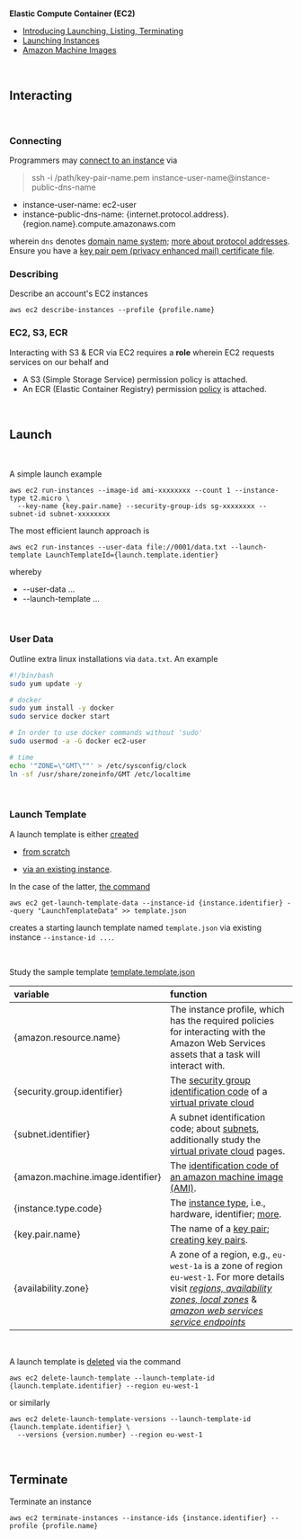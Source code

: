<br>

**Elastic Compute Container (EC2)**

* [Introducing Launching, Listing, Terminating](https://docs.aws.amazon.com/cli/latest/userguide/cli-services-ec2-instances.html)
* [Launching Instances](https://awscli.amazonaws.com/v2/documentation/api/latest/reference/ec2/run-instances.html)
* [Amazon Machine Images](https://docs.aws.amazon.com/AWSEC2/latest/UserGuide/finding-an-ami.html)

<br>

## Interacting

<br>

### Connecting

<span style="margin-bottom:5px; margin-top:1px; color:#ffffff"></span>

Programmers may [connect to an instance](https://docs.aws.amazon.com/AWSEC2/latest/UserGuide/connect-linux-inst-ssh.html) via

> ssh -i /path/key-pair-name.pem instance-user-name@instance-public-dns-name


* instance-user-name: ec2-user
* instance-public-dns-name: {internet.protocol.address}.{region.name}.compute.amazonaws.com

wherein `dns` denotes [domain name system](https://docs.aws.amazon.com/vpc/latest/userguide/vpc-dns.html); [more about protocol addresses](https://docs.aws.amazon.com/vpc/latest/userguide/vpc-ip-addressing.html).  Ensure you have a [key pair pem (privacy enhanced mail) certificate file](https://docs.aws.amazon.com/AWSEC2/latest/UserGuide/ec2-key-pairs.html).



### Describing

Describe an account's EC2 instances

```shell
aws ec2 describe-instances --profile {profile.name}
```



### EC2, S3, ECR

Interacting with S3 & ECR via EC2 requires a **role** wherein EC2 requests services on our behalf and

* A S3 (Simple Storage Service) permission policy is attached.
* An ECR (Elastic Container Registry) permission [policy](https://docs.aws.amazon.com/AmazonECR/latest/userguide/security-iam-awsmanpol.html) is attached.

<br>

## Launch

<br>

A simple launch example

```shell
aws ec2 run-instances --image-id ami-xxxxxxxx --count 1 --instance-type t2.micro \
  --key-name {key.pair.name} --security-group-ids sg-xxxxxxxx --subnet-id subnet-xxxxxxxx
```

The most efficient launch approach is

```shell
aws ec2 run-instances --user-data file://0001/data.txt --launch-template LaunchTemplateId={launch.template.identier}
```

whereby

* --user-data ...
* --launch-template ...

<br>

### User Data

Outline extra linux installations via `data.txt`.  An example 

```bash
#!/bin/bash
sudo yum update -y

# docker
sudo yum install -y docker
sudo service docker start

# In order to use docker commands without 'sudo'
sudo usermod -a -G docker ec2-user

# time
echo '"ZONE=\"GMT\""' > /etc/sysconfig/clock
ln -sf /usr/share/zoneinfo/GMT /etc/localtime
```

<br>

### Launch Template

A launch template is either [created](https://docs.aws.amazon.com/AWSEC2/latest/UserGuide/create-launch-template.html)

* [from scratch](https://docs.aws.amazon.com/AWSEC2/latest/UserGuide/create-launch-template.html#create-launch-template-define-parameters)

* [via an existing instance](https://docs.aws.amazon.com/AWSEC2/latest/UserGuide/create-launch-template.html#create-launch-template-from-instance).  

In the case of the latter, [the command](https://docs.aws.amazon.com/cli/latest/reference/ec2/get-launch-template-data.html)

```shell
aws ec2 get-launch-template-data --instance-id {instance.identifier} --query "LaunchTemplateData" >> template.json
```

creates a starting launch template named `template.json` via existing instance `--instance-id ...`.  


<br>

Study the sample template [template.template.json](/src/ec2/0001/template.template.json)

|variable|function|
|:---|:---|
|{amazon.resource.name}|The instance profile, which has the required policies for interacting with the Amazon Web Services assets that a task will interact with.|
|{security.group.identifier}|The [security group identification code](https://docs.aws.amazon.com/vpc/latest/userguide/vpc-security-groups.html) of a [virtual private cloud](https://docs.aws.amazon.com/vpc/latest/userguide/what-is-amazon-vpc.html)|
|{subnet.identifier}|A subnet identification code; about [subnets](https://docs.aws.amazon.com/vpc/latest/userguide/configure-subnets.html), additionally study the [virtual private cloud](https://docs.aws.amazon.com/vpc/latest/userguide/what-is-amazon-vpc.html) pages.|
|{amazon.machine.image.identifier}|The [identification code of an amazon machine image (AMI)](https://docs.aws.amazon.com/AWSEC2/latest/UserGuide/finding-an-ami.html).|
|{instance.type.code}|The [instance type](https://aws.amazon.com/ec2/instance-types/), i.e., hardware, identifier; [more](https://docs.aws.amazon.com/AWSEC2/latest/UserGuide/instance-types.html).|
|{key.pair.name}|The name of a [key pair](https://docs.aws.amazon.com/AWSEC2/latest/UserGuide/ec2-key-pairs.html); [creating key pairs](https://docs.aws.amazon.com/AWSEC2/latest/UserGuide/create-key-pairs.html).|
|{availability.zone}|A zone of a region, e.g., `eu-west-1a` is a zone of region `eu-west-1`.  For more details visit [*regions, availability zones, local zones*](eu-west-1a) & [*amazon web services service endpoints*](https://docs.aws.amazon.com/general/latest/gr/rande.html)|

<br>

A launch template is [deleted](https://docs.aws.amazon.com/AWSEC2/latest/UserGuide/delete-launch-template.html) via the command

```shell
aws ec2 delete-launch-template --launch-template-id {launch.template.identifier} --region eu-west-1
```

or similarly

```shell
aws ec2 delete-launch-template-versions --launch-template-id {launch.template.identifier} \
  --versions {version.number} --region eu-west-1
```

<br>

## Terminate

Terminate an instance

```shell
aws ec2 terminate-instances --instance-ids {instance.identifier} --profile {profile.name}
```

<br>
<br>

<br>
<br>

<br>
<br>

<br>
<br>
